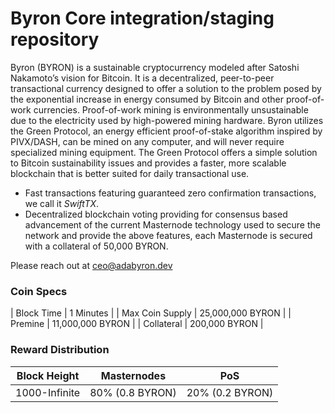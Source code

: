 Byron Core integration/staging repository
=================================================

Byron (BYRON) is a sustainable cryptocurrency modeled after Satoshi Nakamoto’s vision for Bitcoin. It is a decentralized, peer-to-peer transactional currency designed to offer a solution to the problem posed by the exponential increase in energy consumed by Bitcoin and other proof-of-work currencies. Proof-of-work mining is environmentally unsustainable due to the electricity used by high-powered mining hardware. Byron utilizes the Green Protocol, an energy efficient proof-of-stake algorithm inspired by PIVX/DASH, can be mined on any computer, and will never require specialized mining equipment. The Green Protocol offers a simple solution to Bitcoin sustainability issues and provides a faster, more scalable blockchain that is better suited for daily transactional use.

- Fast transactions featuring guaranteed zero confirmation transactions, we call it _SwiftTX_.
- Decentralized blockchain voting providing for consensus based advancement of the current Masternode
  technology used to secure the network and provide the above features, each Masternode is secured
  with a collateral of 50,000 BYRON.


Please reach out at ceo@adabyron.dev
### Coin Specs
| Block Time                  | 1 Minutes      |
| Max Coin Supply             | 25,000,000 BYRON    |
| Premine                     | 11,000,000 BYRON    |
| Collateral                  | 200,000 BYRON    |

### Reward Distribution

| **Block Height** | **Masternodes**  | **PoS**          |
|------------------|------------------|------------------|
| 1000-Infinite     |80% (0.8 BYRON) | 20% (0.2 BYRON)   |

